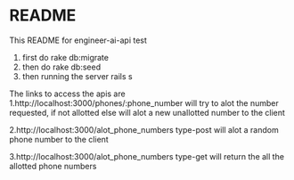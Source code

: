 # README

This README for engineer-ai-api test

1. first do rake db:migrate
2. then do rake db:seed
3. then running the server rails s

The links to access the apis are
 1.http://localhost:3000/phones/:phone_number
   will try to alot the number requested, if not allotted
   else will alot a new unallotted number to the client

 2.http://localhost:3000/alot_phone_numbers
   type-post
   will alot a random phone number to the client

 3.http://localhost:3000/alot_phone_numbers
   type-get
   will return the all the allotted phone numbers